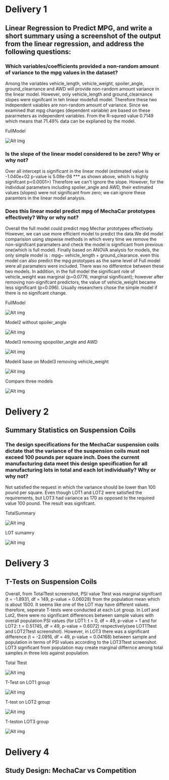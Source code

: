 # Delivery 1
## Linear Regression to Predict MPG, and write a short summary using a screenshot of the output from the linear regression, and address the following questions:

### Which variables/coefficients provided a non-random amount of variance to the mpg values in the dataset?
Among the variables vehicle_length, vehicle_weight, spoiler_angle, ground_clearnance and AWD will provide non-random amount variance in the linear model. However, only vehicle_length and ground_clearnance slopes were signifcant in teh liniear modefull model. Therefore these two independent vaiables are non-random  amount of variance. 
Since we examined that mpg changes (dependent variable) are based on these pararmeters as independent variables. From the R-squred value 0.7149 which means that 71.49% data can be explianed by the model.

FullModel

![Alt img](Resources/MechaCar_fullModel.png)

### Is the slope of the linear model considered to be zero? Why or why not?
Over all intercept is significant in the linear model (estimated value is -1.040e+02 p-value is 5.08e-08 *** as shown above, which is highly signifcant p<0.0001>) Therefore we can't ignore the slope. However, for the individual parameters including spolier_angle and AWD, their estimated values (slopes) were not significant from zero; we can ignore these paramters in the linear model analysis. 

### Does this linear model predict mpg of MechaCar prototypes effectively? Why or why not?

Overall the full model could predict mpg Mechar prototypes effectively. However, we can use more efficient model to predict the data.We did model comparision using stepwise methods in which every time we remove the non-signifcant paramaters and check the model is significant from previous one(which is full model). Finally based on ANOVA analysis for models, the only simple model is :
mpg~ vehicle_length + ground_clearance. 
even this model can also predict the mpg prototypes as the same level of Full model were all paramaters were included. There was no differentce between these two models. In addition, in the full model the significant role of vehicle_weight was marginal (p=0.0776, marginal significant); however after removing non-signifcant predictors, the value of vehicle_weight became less significant (p=0.096). Usually researchers chose the simple model if there is no signifcant change.

FullModel

![Alt img](Resources/MechaCar_fullModel.png)


Model2 without spoiler_angle


![Alt img](Resources/MechaCar_Model2.png)


Model3 removing spopoliler_angle and AWD


![Alt img](Resources/MechaCar_Model3.png)


Model4 base on Model3 removing vehicle_weight


![Alt img](Resources/MechaCar_Model4.png)


Compare three models


![Alt img](Resources/model_comparision.png)


# Delivery 2
##  Summary Statistics on Suspension Coils

### The design specifications for the MechaCar suspension coils dictate that the variance of the suspension coils must not exceed 100 pounds per square inch. Does the current manufacturing data meet this design specification for all manufacturing lots in total and each lot individually? Why or why not?

Not satisfied the request in which the variance should be lower than 100 pound per square. Even though LOT1 and LOT2 were satisfied the requirements, but  LOT3 had variance as 170 as opposed to the required value 100 pound. The result was signifcant. 

TotalSummary

![Alt img](Resources/total_summary.png)

LOT sumamry

![Alt img](Resources/lot_summary.png)

# Delivery 3
## T-Tests on Suspension Coils
Overall, from TotalTtest screenshot, PSI value Ttest was marginal signifcant (t = -1.8931, df = 149, p-value = 0.06028) from the population mean which is about 1500. It seems like one of the LOT may have different values. therefore, seperate T-tests were conducted at each Lot  group. In Lot1 and Lot2, there were no significant differences between sample values with overall population PSI values (for LOT1: t = 0, df = 49, p-value = 1 and for LOT2: t = 0.51745, df = 49, p-value = 0.6072) respectively(see LOT1Ttest and LOT2Ttest screenshot). However, in LOT3 there was a significant difference (t = -2.0916, df = 49, p-value = 0.04168) between sample and population in terms of PSI values according to the LOT3Ttest screenshot. LOT3 significant from population may create marginal differnce among total samples in three lots against population.

Total Ttest

![Alt img](Resources/totalTtest.png)

T-Test on LOT1 group

![Alt img](Resources/LOT1Test.png)

T-test on LOT2 group

![Alt img](Resources/LOT2Ttest.png)

T-teston LOT3 group

![Alt img](Resources/LOT3Ttest.png)



# Delivery 4

## Study Design: MechaCar vs Competition



